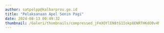 ```yaml
---
author: satpolpp@kalbarprov.go.id
title: "Pelaksanaan Apel Senin Pagi"
date: 2024-08-13 00:49:32
thumbnail: /Galeri/thumbnails/compressed_jFmXOYlEN8tG1Iokp8ENRTHKdO0v4NJYu2Iuvlbf.png
---
```

